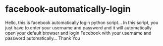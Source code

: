 # facebook-automatically-login
Hello, this is facebook automatically login python script... In this script, you just have to enter your username and password and it will automatically open your default browser and login Facebook with your username and password automatically... Thank You

